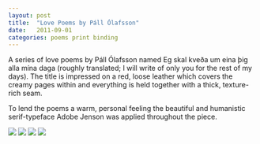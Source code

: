 ```yaml
---
layout: post
title:  "Love Poems by Páll Ólafsson"
date:   2011-09-01
categories: poems print binding
---
```

A series of love poems by Páll Ólafsson named Eg skal kveða um eina þig alla mína daga (roughly translated; I will write of only you for the rest of my days). The title is impressed on a red, loose leather which covers the creamy pages within and everything is held together with a thick, texture-rich seam.

To lend the poems a warm, personal feeling the beautiful and humanistic serif-typeface Adobe Jenson was applied throughout the piece.

<img src="https://dl.dropboxusercontent.com/s/uvadll9zsbtq0xv/piece-pallolafsson-cover.jpg?dl=0">

<img src="https://dl.dropboxusercontent.com/s/q812ptqsihy62j4/piece-pallolafsson-detail2.jpg?dl=0">

<img src="https://dl.dropboxusercontent.com/s/k059yhm5wsv8dqj/piece-pallolafsson-detail1.jpg?dl=0">

<img src="https://dl.dropboxusercontent.com/s/8t5jef6yxpvovrd/piece-pallolafsson-detail3.jpg?dl=0">

